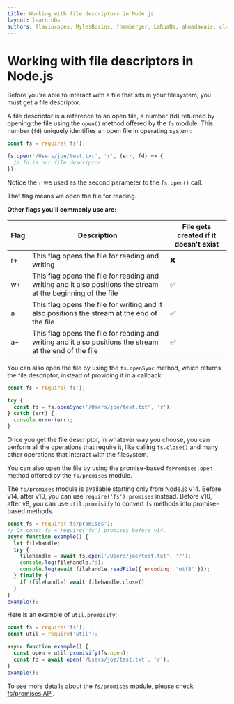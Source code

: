 ```yaml
---
title: Working with file descriptors in Node.js
layout: learn.hbs
authors: flaviocopes, MylesBorins, fhemberger, LaRuaNa, ahmadawais, clean99, vaishnav-mk
---
```


# Working with file descriptors in Node.js

Before you're able to interact with a file that sits in your filesystem, you must get a file descriptor.

A file descriptor is a reference to an open file, a number (fd) returned by opening the file using the `open()` method offered by the `fs` module. This number (`fd`) uniquely identifies an open file in operating system:

```js
const fs = require('fs');

fs.open('/Users/joe/test.txt', 'r', (err, fd) => {
  // fd is our file descriptor
});
```

Notice the `r` we used as the second parameter to the `fs.open()` call.

That flag means we open the file for reading.

**Other flags you'll commonly use are:**

| Flag | Description                                                                                                    | File gets created if it doesn't exist |
| ---- | -------------------------------------------------------------------------------------------------------------- | ------------------------------------- |
| r+   | This flag opens the file for reading and writing                                                               | ❌                                    |
| w+   | This flag opens the file for reading and writing and it also positions the stream at the beginning of the file | ✅                                    |
| a    | This flag opens the file for writing and it also positions the stream at the end of the file                   | ✅                                    |
| a+   | This flag opens the file for reading and writing and it also positions the stream at the end of the file       | ✅                                    |

You can also open the file by using the `fs.openSync` method, which returns the file descriptor, instead of providing it in a callback:

```js
const fs = require('fs');

try {
  const fd = fs.openSync('/Users/joe/test.txt', 'r');
} catch (err) {
  console.error(err);
}
```

Once you get the file descriptor, in whatever way you choose, you can perform all the operations that require it, like calling `fs.close()` and many other operations that interact with the filesystem.

You can also open the file by using the promise-based `fsPromises.open` method offered by the `fs/promises` module.

The `fs/promises` module is available starting only from Node.js v14. Before v14, after v10, you can use `require('fs').promises` instead. Before v10, after v8, you can use `util.promisify` to convert `fs` methods into promise-based methods.

```js
const fs = require('fs/promises');
// Or const fs = require('fs').promises before v14.
async function example() {
  let filehandle;
  try {
    filehandle = await fs.open('/Users/joe/test.txt', 'r');
    console.log(filehandle.fd);
    console.log(await filehandle.readFile({ encoding: 'utf8' }));
  } finally {
    if (filehandle) await filehandle.close();
  }
}
example();
```

Here is an example of `util.promisify`:

```js
const fs = require('fs');
const util = require('util');

async function example() {
  const open = util.promisify(fs.open);
  const fd = await open('/Users/joe/test.txt', 'r');
}
example();
```

To see more details about the `fs/promises` module, please check [fs/promises API](https://nodejs.org/api/fs.html#promise-example).
